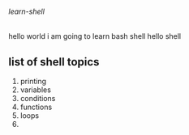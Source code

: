 ###### learn-shell
hello world
i am going to learn bash shell
hello shell

## list of shell topics
1. printing
2. variables
3. conditions
4. functions 
5. loops
6. 
